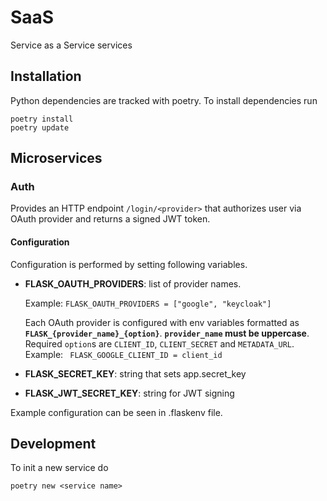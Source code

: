 # SaaS

Service as a Service services

## Installation

Python dependencies are tracked with poetry. To install dependencies run

    poetry install
    poetry update

## Microservices

### Auth

Provides an HTTP endpoint `/login/<provider>` that authorizes user via OAuth
provider and returns a signed JWT token.

#### Configuration

Configuration is performed by setting following variables.

-   **FLASK_OAUTH_PROVIDERS**: list of provider names.

    Example: `FLASK_OAUTH_PROVIDERS = ["google", "keycloak"]`

    Each OAuth provider is configured with env variables formatted as
    **`FLASK_{provider_name}_{option}`**.
    **`provider_name` must be uppercase**.
    Required `option`s are `CLIENT_ID`, `CLIENT_SECRET` and `METADATA_URL`.
    Example: ` FLASK_GOOGLE_CLIENT_ID = client_id`

-   **FLASK_SECRET_KEY**: string that sets app.secret_key

-   **FLASK_JWT_SECRET_KEY**: string for JWT signing

Example configuration can be seen in .flaskenv file.

## Development

To init a new service do

    poetry new <service name>
